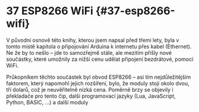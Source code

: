 # 37 ESP8266 WiFi {#37-esp8266-wifi}

V původní osnově této knihy, kterou jsem napsal před třemi lety, byla v tomto místě kapitola o připojování Arduina k internetu přes kabel (Ethernet). Ne že by to nešlo – jde to samozřejmě stále, ale mezitím přišly nové součástky, které umožnily za nižší cenu udělat připojení bezdrátové, pomocí WiFi.

Průkopníkem těchto součástek byl obvod ESP8266 – asi tím nejdůležitějším faktorem, který napomohl jejich rozšíření, bylo, že moduly stojí okolo dvou, tří dolarů, což je neuvěřitelně nízká cena. Poměrně brzy se objevily i překladače pro tento čip, další programovací jazyky (Lua, JavaScript, Python, BASIC, …) a další moduly
